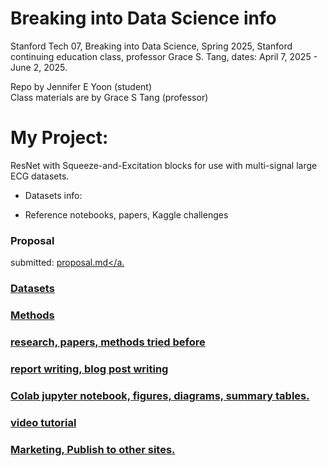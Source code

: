 # Breaking into Data Science info  
Stanford Tech 07, Breaking into Data Science, Spring 2025, Stanford continuing education class, professor Grace S. Tang, dates: April 7, 2025 - June 2, 2025.  

Repo by Jennifer E Yoon (student)  
Class materials are by Grace S Tang (professor)   

# My Project: 
ResNet with Squeeze-and-Excitation blocks for use with multi-signal large ECG datasets.

 * Datasets info:

 * Reference notebooks, papers, Kaggle challenges   


### Proposal  
submitted: <a href="./proposal.md" >proposal.md</a.

### Datasets    


### Methods   


### research, papers, methods tried before   


### report writing, blog post writing   


### Colab jupyter notebook, figures, diagrams, summary tables.  


### video tutorial   

### Marketing, Publish to other sites.  



